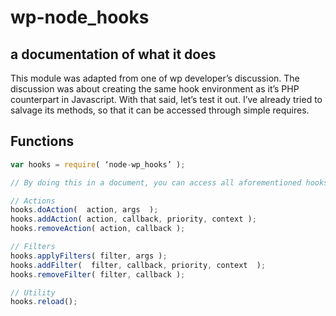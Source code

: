 # wp-node_hooks
## a documentation of what it does

This module was adapted from one of wp developer’s discussion. The discussion was about creating the same hook environment as it’s PHP counterpart in Javascript. With that said, let’s test it out. I’ve already tried to salvage its methods, so that it can be accessed through simple requires.

## Functions
```javascript
var hooks = require( ‘node-wp_hooks’ );

// By doing this in a document, you can access all aforementioned hooks. The following are methods of the object.

// Actions
hooks.doAction(  action, args  );
hooks.addAction( action, callback, priority, context );
hooks.removeAction( action, callback );

// Filters
hooks.applyFilters( filter, args );
hooks.addFilter(  filter, callback, priority, context  );
hooks.removeFilter( filter, callback );

// Utility
hooks.reload();
```
